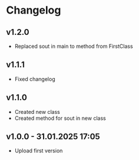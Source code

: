 # Changelog 

## v1.2.0
- Replaced sout in main to method from FirstClass

## v1.1.1
- Fixed changelog

## v1.1.0
- Created new class
- Created method for sout in new class

## v1.0.0 - 31.01.2025  17:05
- Upload first version

